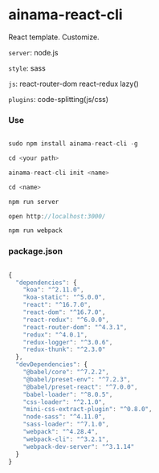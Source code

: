 # ainama-react-cli

React template. Customize.

`server`: node.js

`style`: sass

`js`: react-router-dom react-redux lazy()

`plugins`: code-splitting(js/css)

### Use
```js

sudo npm install ainama-react-cli -g

cd <your path>

ainama-react-cli init <name>

cd <name>

npm run server

open http://localhost:3000/

npm run webpack

```

### package.json
```js

{
  "dependencies": {
    "koa": "^2.11.0",
    "koa-static": "^5.0.0",
    "react": "^16.7.0",
    "react-dom": "^16.7.0",
    "react-redux": "^6.0.0",
    "react-router-dom": "^4.3.1",
    "redux": "^4.0.1",
    "redux-logger": "^3.0.6",
    "redux-thunk": "^2.3.0"
  },
  "devDependencies": {
    "@babel/core": "^7.2.2",
    "@babel/preset-env": "^7.2.3",
    "@babel/preset-react": "^7.0.0",
    "babel-loader": "^8.0.5",
    "css-loader": "^2.1.0",
    "mini-css-extract-plugin": "^0.8.0",
    "node-sass": "^4.11.0",
    "sass-loader": "^7.1.0",
    "webpack": "^4.28.4",
    "webpack-cli": "^3.2.1",
    "webpack-dev-server": "^3.1.14"
  }
}


```
